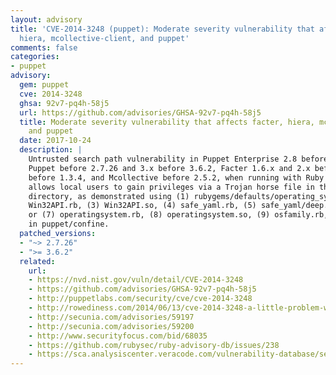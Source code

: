```yaml
---
layout: advisory
title: 'CVE-2014-3248 (puppet): Moderate severity vulnerability that affects facter,
  hiera, mcollective-client, and puppet'
comments: false
categories:
- puppet
advisory:
  gem: puppet
  cve: 2014-3248
  ghsa: 92v7-pq4h-58j5
  url: https://github.com/advisories/GHSA-92v7-pq4h-58j5
  title: Moderate severity vulnerability that affects facter, hiera, mcollective-client,
    and puppet
  date: 2017-10-24
  description: |
    Untrusted search path vulnerability in Puppet Enterprise 2.8 before 2.8.7,
    Puppet before 2.7.26 and 3.x before 3.6.2, Facter 1.6.x and 2.x before 2.0.2, Hiera
    before 1.3.4, and Mcollective before 2.5.2, when running with Ruby 1.9.1 or earlier,
    allows local users to gain privileges via a Trojan horse file in the current working
    directory, as demonstrated using (1) rubygems/defaults/operating_system.rb, (2)
    Win32API.rb, (3) Win32API.so, (4) safe_yaml.rb, (5) safe_yaml/deep.rb, or (6) safe_yaml/deep.so;
    or (7) operatingsystem.rb, (8) operatingsystem.so, (9) osfamily.rb, or (10) osfamily.so
    in puppet/confine.
  patched_versions:
  - "~> 2.7.26"
  - ">= 3.6.2"
  related:
    url:
    - https://nvd.nist.gov/vuln/detail/CVE-2014-3248
    - https://github.com/advisories/GHSA-92v7-pq4h-58j5
    - http://puppetlabs.com/security/cve/cve-2014-3248
    - http://rowediness.com/2014/06/13/cve-2014-3248-a-little-problem-with-puppet/
    - http://secunia.com/advisories/59197
    - http://secunia.com/advisories/59200
    - http://www.securityfocus.com/bid/68035
    - https://github.com/rubysec/ruby-advisory-db/issues/238
    - https://sca.analysiscenter.veracode.com/vulnerability-database/security/elevation-privileges-untrusted-search/ruby/sid-1586/summary
---
```

